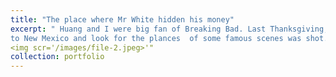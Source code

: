 ```yaml
---
title: "The place where Mr White hidden his money"
excerpt: " Huang and I were big fan of Breaking Bad. Last Thanksgiving, we travel 
to New Mexico and look for the plances  of some famous scenes was shot. Here is the real GPS coodinates "+35.101965,-107.137223" where Mr White hidden his big money. <br/> 
<img scr='/images/file-2.jpeg>'"
collection: portfolio
--- 
```

